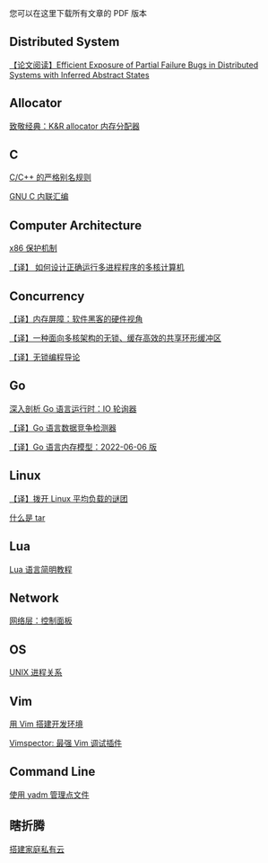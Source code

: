 您可以在这里下载所有文章的 PDF 版本

## Distributed System
<a href="efficient-exposure-of-partial-failure-bugs-in-distributed-systems-with-inferred-abstract-states.pdf">【论文阅读】Efficient Exposure of Partial Failure Bugs in Distributed Systems with Inferred Abstract States</a>

## Allocator

<a href="k-and-r-allocator.pdf">致敬经典：K&R allocator 内存分配器</a>

## C

<a href="c-cpp-strict-aliasing.pdf">C/C++ 的严格别名规则</a>

<a href="gnu-inline-assembly.pdf">GNU C 内联汇编</a>

## Computer Architecture

<a href="x86-pretection-mechanism.pdf">x86 保护机制</a>

<a href="how-to-make-a-multiprocessor-computer-that-correctly-executes-multiprocess-programs.pdf">【译】 如何设计正确运行多进程程序的多核计算机</a>

## Concurrency

<a href="memory-barriers-a-hardware-view-for-software-hackers.pdf">【译】内存屏障：软件黑客的硬件视角</a>

<a href="a-lock-free-cache-efficient-shared-ring-buffer-for-multi-core-architectures.pdf">【译】一种面向多核架构的无锁、缓存高效的共享环形缓冲区</a>

<a href="an-introduction-to-lockless-algorithms.pdf">【译】无锁编程导论</a>

## Go

<a href="inside-the-go-netpoller.pdf">深入剖析 Go 语言运行时：IO 轮询器</a>

<a href="the-go-data-race-detector.pdf">【译】Go 语言数据竞争检测器</a>

<a href="the-go-memory-model.pdf">【译】Go 语言内存模型：2022-06-06 版</a>

## Linux

<a href="linux-load-averages-solving-the-mystery.pdf">【译】拨开 Linux 平均负载的谜团</a>

<a href="what-is-tar.pdf">什么是 tar</a>

## Lua

<a href="programming-in-lua.pdf">Lua 语言简明教程</a>

## Network

<a href="network-layer-control-plane.pdf">网络层：控制面板</a>

## OS

<a href="unix-process-relationship.pdf">UNIX 进程关系</a>

## Vim

<a href="setup-development-environment-with-vim.pdf">用 Vim 搭建开发环境</a>

<a href="vimspector-the-best-debug-plugin-for-vim.pdf">Vimspector: 最强 Vim 调试插件</a>

## Command Line

<a href="manage-dotfiles-with-yadm.pdf">使用 yadm 管理点文件</a>

## 瞎折腾

<a href="setup-home-private-cloud.pdf">搭建家庭私有云</a>
